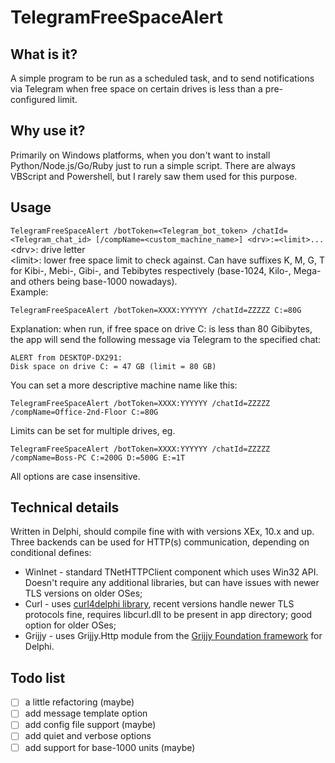 # TelegramFreeSpaceAlert

## What is it?  
A simple program to be run as a scheduled task, and to send notifications via Telegram when free space on certain drives is less than a pre-configured limit.  
  
## Why use it?  
Primarily on Windows platforms, when you don't want to install Python/Node.js/Go/Ruby just to run a simple script. There are always VBScript and Powershell, but I rarely saw them used for this purpose.
  
## Usage  
```TelegramFreeSpaceAlert /botToken=<Telegram_bot_token> /chatId=<Telegram_chat_id> [/compName=<custom_machine_name>] <drv>:=<limit>...```  
\<drv\>: drive letter  
\<limit\>: lower free space limit to check against. Can have suffixes K, M, G, T for Kibi-, Mebi-, Gibi-, and Tebibytes respectively (base-1024, Kilo-, Mega- and others being base-1000 nowadays).  
Example:   
```
TelegramFreeSpaceAlert /botToken=XXXX:YYYYYY /chatId=ZZZZZ C:=80G
```  
Explanation: when run, if free space on drive C: is less than 80 Gibibytes, the app will send the following message via Telegram to the specified chat:  
```
ALERT from DESKTOP-DX291:  
Disk space on drive C: = 47 GB (limit = 80 GB)
```  
You can set a more descriptive machine name like this:   
```
TelegramFreeSpaceAlert /botToken=XXXX:YYYYYY /chatId=ZZZZZ /compName=Office-2nd-Floor C:=80G
```   
Limits can be set for multiple drives, eg.  
```
TelegramFreeSpaceAlert /botToken=XXXX:YYYYYY /chatId=ZZZZZ /compName=Boss-PC C:=200G D:=500G E:=1T
```   
All options are case insensitive.   
  
## Technical details  
Written in Delphi, should compile fine with with versions XEx, 10.x and up.  
Three backends can be used for HTTP(s) communication, depending on conditional defines:  
 * WinInet - standard TNetHTTPClient component which uses Win32 API. Doesn't require any additional libraries, but can have issues with newer TLS versions on older OSes;  
 * Curl - uses [curl4delphi library](https://github.com/Mercury13/curl4delphi), recent versions handle newer TLS protocols fine, requires libcurl.dll to be present in app directory; good option for older OSes;  
 * Grijjy - uses Grijjy.Http module from the [Grijjy Foundation framework](https://github.com/grijjy/GrijjyFoundation) for Delphi.  
  
## Todo list  
- [ ] a little refactoring (maybe)  
- [ ] add message template option  
- [ ] add config file support (maybe)  
- [ ] add quiet and verbose options  
- [ ] add support for base-1000 units (maybe)  
